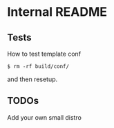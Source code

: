 # Internal README

## Tests

How to test template conf

    $ rm -rf build/conf/

and then resetup.

## TODOs

Add your own small distro
